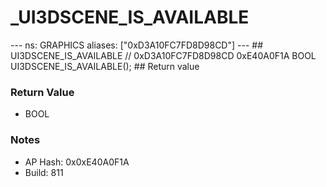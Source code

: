 # _UI3DSCENE_IS_AVAILABLE

--- ns: GRAPHICS aliases: ["0xD3A10FC7FD8D98CD"] --- ## UI3DSCENE_IS_AVAILABLE  // 0xD3A10FC7FD8D98CD 0xE40A0F1A BOOL UI3DSCENE_IS_AVAILABLE();   ## Return value

### Return Value
* BOOL

### Notes
* AP Hash: 0x0xE40A0F1A
* Build: 811

